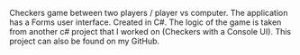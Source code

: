 Checkers game between two players / player vs computer. The application has a Forms user interface.
Created in C#. 
The logic of the game is taken from another c# project that I worked on (Checkers with a Console UI). This project can also be found on my GitHub.
